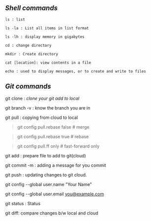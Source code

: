 ## *Shell commands*
```
ls : list

ls -la : List all items in list format

ls -lh : display memory in gigabytes

cd : change directory

mkdir : Create directory

cat [location]: view contents in a file

echo : used to display messages, or to create and write to files
```

## *Git commands*

git clone : *clone your git add to local*

git branch -v : know the branch you are in

git pull : copying from cloud to local

> git config pull.rebase false  # merge

>git config pull.rebase true   # rebase

> git config pull.ff only       # fast-forward only

git add : prepare file to add to git(cloud)

git commit -m : adding a message for you commit

git push : updating changes to git cloud.

git config --global user.name "Your Name"

git config --global user.email you@example.com

git status : Status 

git diff: compare changes b/w local and cloud

